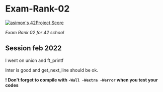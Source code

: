# Exam-Rank-02

[![asimon's 42Project Score](https://badge42.herokuapp.com/api/project/asimon/ft_printf)](https://github.com/JaeSeoKim/badge42)

_Exam Rank 02 for 42 school_

## Session  feb 2022

I went on union and ft_printf

Inter is good and get_next_line should be ok.

**! Don't forget to compile with ```-Wall -Wextra -Werror``` when you test your codes** 

